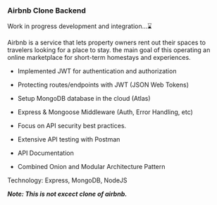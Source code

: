 ### Airbnb Clone Backend

Work in progress development and integration...⌛

Airbnb is a service that lets property owners rent out their spaces to travelers looking for a place to stay. the main goal of this operating an online marketplace for short-term homestays and experiences.

- Implemented JWT for authentication and authorization

- Protecting routes/endpoints with JWT (JSON Web Tokens)

- Setup MongoDB database in the cloud (Atlas)

- Express & Mongoose Middleware (Auth, Error Handling, etc)

- Focus on API security best practices.

- Extensive API testing with Postman

- API Documentation

- Combined Onion and Modular Architecture Pattern

Technology: Express, MongoDB, NodeJS

**_*Note: This is not excect clone of airbnb.*_**

